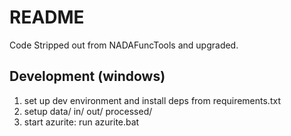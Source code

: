 
# README

Code Stripped out from NADAFuncTools and upgraded.

## Development (windows)

1. set up dev environment and install deps from requirements.txt
2. setup data/ in/ out/ processed/
3. start azurite: run azurite.bat
